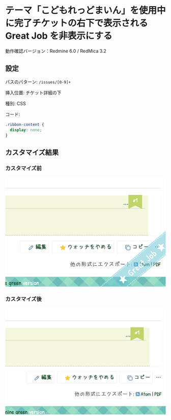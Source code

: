 # テーマ「こどもれっどまいん」を使用中に完了チケットの右下で表示される Great Job を非表示にする

動作確認バージョン：Redmine 6.0 / RedMica 3.2

## 設定

パスのパターン: `/issues/[0-9]+`

挿入位置: チケット詳細の下

種別: CSS

コード:

``` css
.ribbon-content {
  display: none;
}
```

## カスタマイズ結果

### カスタマイズ前

![](before@2x.png)


### カスタマイズ後

![](after@2x.png)

